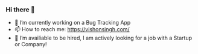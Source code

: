 ### Hi there 👋
- 🔭 I’m currently working on a Bug Tracking App
- 📫 How to reach me: https://vishonsingh.com/
- 🌱 I’m availiable to be hired, I am actively looking for a job with a Startup or Company!

<!--
**Symbolistic/Symbolistic** is a ✨ _special_ ✨ repository because its `README.md` (this file) appears on your GitHub profile.

Here are some ideas to get you started:

- 🔭 I’m currently working on ...
- 🌱 I’m currently learning ...
- 👯 I’m looking to collaborate on ...
- 🤔 I’m looking for help with ...
- 💬 Ask me about ...
- 📫 How to reach me: ...
- 😄 Pronouns: ...
- ⚡ Fun fact: ...
-->

